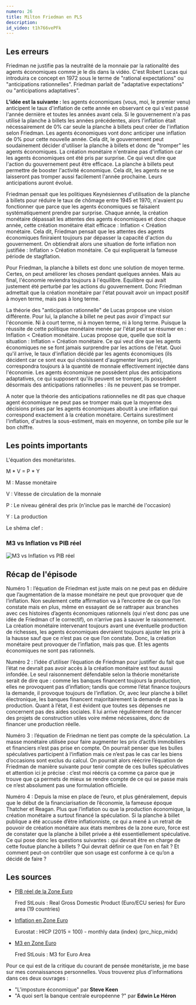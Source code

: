 ```yaml
---
numero: 26
title: Milton Friedman en PLS
description:
id_video: t1h766vePFk
---
```


## Les erreurs ##

Friedman ne justifie pas la neutralité de la monnaie par la rationalité des agents économiques comme je le dis dans la vidéo. C'est Robert Lucas qui introduira ce concept en 1972 sous le terme de "rational expectations" ou "anticipations rationnelles". Friedman parlait de "adaptative expectations" ou "anticipations adaptatives".

**L'idée est la suivante :** les agents économiques (vous, moi, le premier venu) anticipent le taux d'inflation de cette année en observant ce qui s'est passé l'année dernière et toutes les années avant cela. Si le gouvernement n'a pas utilisé la planche à billets les années précédentes, alors l'inflation était nécessairement de 0% car seule la planche à billets peut créer de l'inflation selon Friedman. Les agents économiques vont donc anticiper une inflation de 0% pour cette nouvelle année. Cela dit, le gouvernement peut soudainement décider d'utiliser la planche à billets et donc de "tromper" les agents économiques. La création monétaire n'entraine pas d'inflation car les agents économiques ont été pris par surprise. Ce qui veut dire que l'action du gouvernement peut être efficace. La planche à billets peut permettre de booster l'activité économique. Cela dit, les agents ne se laisseront pas tromper aussi facilement l'année prochaine. Leurs anticipations auront évolué.

Friedman pensait que les politiques Keynésiennes d'utilisation de la planche à billets pour réduire le taux de chômage entre 1945 et 1970, n'avaient pu fonctionner que parce que les agents économiques se faisaient systématiquement prendre par surprise. Chaque année, la création monétaire dépassait les attentes des agents économiques et donc chaque année, cette création monétaire était efficace : Inflation < Création monétaire. Cela dit, Friedman pensait que les attentes des agents économiques finiraient toujours par dépasser la capacité d'action du gouvernement. On obtiendrait alors une situation de forte inflation non justifiée : Inflation > Création monétaire. Ce qui expliquerait la fameuse période de stagflation.

Pour Friedman, la planche à billets est donc une solution de moyen terme. Certes, on peut améliorer les choses pendant quelques années. Mais au final, l'économie reviendra toujours à l'équilibre. Equilibre qui avait justement été perturbé par les actions du gouvernement. Donc Friedman admettait que la création monétaire par l'état pouvait avoir un impact positif à moyen terme, mais pas à long terme.

La théorie des "anticipation rationnelle" de Lucas propose une vision différente. Pour lui, la planche à billet ne peut pas avoir d'impact sur l'économie. Ni à court terme, ni à moyen terme, ni à long terme. Puisque la réussite de cette politique monétaire menée par l'état peut se résumer en : Inflation < Création monétaire. Lucas propose que, quelle que soit la situation : Inflation = Création monétaire. Ce qui veut dire que les agents économiques ne se font jamais surprendre par les actions de l'état. Quoi qu'il arrive, le taux d'inflation décidé par les agents économiques (ils décident car ce sont eux qui choisissent d'augmenter leurs prix), correspondra toujours à la quantité de monnaie effectivement injectée dans l'économie. Les agents économique ne possèdent plus des anticipations adaptatives, ce qui supposent qu'ils peuvent se tromper, ils possèdent désormais des anticipations rationnelles : ils ne peuvent pas se tromper.

A noter que la théorie des anticipations rationnelles ne dit pas que chaque agent économique ne peut pas se tromper mais que la moyenne des décisions prises par les agents économiques aboutit à une inflation qui correspond exactement à la création monétaire. Certains surestiment l'inflation, d'autres la sous-estiment, mais en moyenne, on tombe pile sur le bon chiffre.


## Les points importants

L'équation des monétaristes.

M * V = P * Y

M : Masse monétaire

V : Vitesse de circulation de la monnaie

P : Le niveau général des prix (n'inclue pas le marché de l'occasion)

Y : La production

Le shéma clef :

### M3 vs Inflation vs PIB réel

![M3 vs Inflation vs PIB réel](/assets/images/resized/Eps26_m3_Inflation_PIB_réel.png "M3 vs Inflation vs PIB réel")


## Récap de l'épisode

Numéro 1 : l’équation de Friedman est juste mais on ne peut pas en déduire que l’augmentation de la masse monétaire ne peut que provoquer que de l’inflation. Non seulement cette affirmation va à l’encontre de ce que l’on constate mais en plus, même en essayant de se rattraper aux branches avec ces histoires d’agents économiques rationnels (qui n'est donc pas une idée de Friedman cf le correctif), on n’arrive pas à sauver le raisonnement. La création monétaire intervenant toujours avant une éventuelle production de richesses, les agents économiques devraient toujours ajuster les prix à la hausse sauf que ce n’est pas ce que l’on constate. Donc, la création monétaire peut provoquer de l’inflation, mais pas que. Et les agents économiques ne sont pas rationnels.

Numéro 2 : l’idée d’utiliser l’équation de Friedman pour justifier du fait que l’état ne devrait pas avoir accès à la création monétaire est tout aussi infondée. Le seul raisonnement défendable selon la théorie monétariste serait de dire que : comme les banques financent toujours la production, elles ne provoquent pas d’inflation; tandis que comme l’état finance toujours la demande, il provoque toujours de l’inflation. Or, avec leur planche à billet électronique, les banques financent majoritairement la demande et pas la production. Quant à l’état, il est évident que toutes ses dépenses ne concernent pas des aides sociales. Il lui arrive régulièrement de financer des projets de construction utiles voire même nécessaires, donc de financer une production réelle.

Numéro 3 : l’équation de Friedman ne tient pas compte de la spéculation. La masse monétaire utilisée pour faire augmenter les prix d’actifs immobiliers et financiers n’est pas prise en compte. On pourrait penser que les bulles spéculatives participent à l‘inflation mais ce n’est pas le cas car les biens d’occasions sont exclus du calcul. On pourrait alors réécrire l’équation de Friedman de manière suivante pour tenir compte de ces bulles spéculatives et attention ici je précise : c’est moi réécris ça comme ça parce que je trouve que ça permets de mieux se rendre compte de ce qui se passe mais ce n’est absolument pas une formulation officielle.

Numéro 4 : Depuis la mise en place de l’euro, et plus généralement, depuis que le début de la financiarisation de l’économie, la fameuse époque Thatcher et Reagan. Plus que l’inflation ou que la production économique, la création monétaire a surtout financé la spéculation. Si la planche à billet publique a été accusée d’être inflationniste, ce qui a mené à un retrait de pouvoir de création monétaire aux états membres de la zone euro, force est de constater que la planche à billet privée a été essentiellement spéculative. Ce qui pose donc les questions suivantes : qui devrait être en charge de cette foutue planche à billets ? Qui devrait définir ce que l’on en fait ? Et comment peut-on contrôler que son usage est conforme à ce qu’on a décidé de faire ?


## Les sources

 - [PIB réel de la Zone Euro](https://fred.stlouisfed.org/series/CLVMEURSCAB1GQEA19)

   Fred StLouis : Real Gross Domestic Product (Euro/ECU series) for Euro area (19 countries)

 - [Inflation en Zone Euro](http://appsso.eurostat.ec.europa.eu/nui/submitViewTableAction.do)

   Eurostat : HICP (2015 = 100) - monthly data (index) (prc_hicp_midx)

 - [M3 en Zone Euro](https://fred.stlouisfed.org/series/MYAGM3EZM196N)

   Fred StLouis : M3 for Euro Area


Pour ce qui est de la critique du courant de pensée monétariste, je me base sur mes connaissances personnelles. Vous trouverez plus d'informations dans ces deux ouvrages :

 - "L'imposture économique" par **Steve Keen**
 - "A quoi sert la banque centrale européenne ?" par **Edwin Le Héron**
